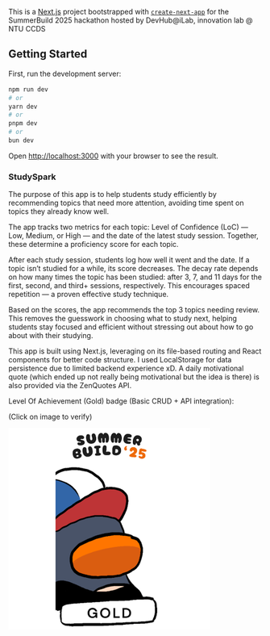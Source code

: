 This is a [Next.js](https://nextjs.org) project bootstrapped with [`create-next-app`](https://nextjs.org/docs/app/api-reference/cli/create-next-app) for the SummerBuild 2025 hackathon hosted by DevHub@iLab, innovation lab @ NTU CCDS

## Getting Started

First, run the development server:

```bash
npm run dev
# or
yarn dev
# or
pnpm dev
# or
bun dev
```

Open [http://localhost:3000](http://localhost:3000) with your browser to see the result.



### StudySpark

The purpose of this app is to help students study efficiently by recommending topics that need more attention, avoiding time spent on topics they already know well.

The app tracks two metrics for each topic: Level of Confidence (LoC) — Low, Medium, or High — and the date of the latest study session. Together, these determine a proficiency score for each topic.

After each study session, students log how well it went and the date. If a topic isn’t studied for a while, its score decreases. The decay rate depends on how many times the topic has been studied: after 3, 7, and 11 days for the first, second, and third+ sessions, respectively. This encourages spaced repetition — a proven effective study technique.

Based on the scores, the app recommends the top 3 topics needing review. This removes the guesswork in choosing what to study next, helping students stay focused and efficient without stressing out about how to go about with their studying.

This app is built using Next.js, leveraging on its file-based routing and React components for better code structure. I used LocalStorage for data persistence due to limited backend experience xD. A daily motivational quote (which ended up not really being motivational but the idea is there) is also provided via the ZenQuotes API.

Level Of Achievement (Gold) badge (Basic CRUD + API integration):

(Click on image to verify)

[![My Logo](images/LOFA.png)](https://badgr.com/public/assertions/YFJa-Z-AQW-RG_6kfaZVgg?identity__email=JASP0016%40e.ntu.edu.sg)




